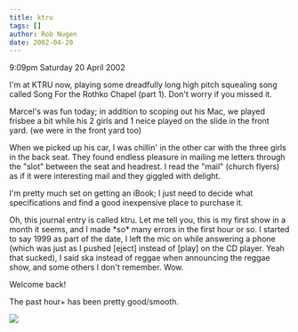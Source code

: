 ```yaml
---
title: ktru
tags: []
author: Rob Nugen
date: 2002-04-20
---
```


<p class=date>9:09pm Saturday 20 April 2002</p>

<p>I'm at KTRU now, playing some dreadfully long high pitch squealing
song called Song For the Rothko Chapel (part 1).  Don't worry if you
missed it.</p>

<p>Marcel's was fun today; in addition to scoping out his Mac, we
played frisbee a bit while his 2 girls and 1 neice played on the slide
in the front yard.  (we were in the front yard too)</p>

<p>When we picked up his car, I was chillin' in the other car with the
three girls in the back seat.  They found endless pleasure in mailing
me letters through the "slot" between the seat and headrest.  I read
the "mail" (church flyers) as if it were interesting mail and they
giggled with delight.</p>

<p>I'm pretty much set on getting an iBook; I just need to decide what
specifications and find a good inexpensive place to purchase it.</p>

<p>Oh, this journal entry is called ktru.  Let me tell you, this is my
first show in a month it seems, and I made *so* many errors in the
first hour or so.  I started to say 1999 as part of the date, I left
the mic on while answering a phone (which was just as I pushed [eject]
instead of [play] on the CD player.  Yeah that sucked), I said ska
instead of reggae when announcing the reggae show, and some others I
don't remember.  Wow.</p>

<p>Welcome back!</p>

<p>The past hour+ has been pretty good/smooth.</p>

<p><img src="/images/rob/wL-ROB.gif"/></p>
